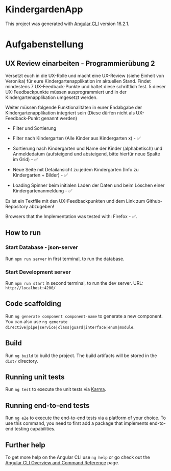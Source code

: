 # KindergardenApp

This project was generated with [Angular CLI](https://github.com/angular/angular-cli) version 16.2.1.

# Aufgabenstellung

## UX Review einarbeiten - Programmierübung 2

Versetzt euch in die UX-Rolle und macht eine UX-Review (siehe Einheit von Veronika) für eure Kindergartenapplikation im aktuellen Stand. Findet mindestens 7 UX-Feedback-Punkte und haltet diese schriftlich fest. 5 dieser UX-Feedbackpunkte müssen ausprogrammiert und in der Kindergartenapplikation umgesetzt werden.

Weiter müssen folgende Funktionalitäten in eurer Endabgabe der Kindergartenapplikation integriert sein (Diese dürfen nicht als UX-Feedback-Punkt genannt werden)

* Filter und Sortierung

 * Filter nach Kindergarten (Alle Kinder aus Kindergarten x) - ✅

 * Sortierung nach Kindergarten und Name der Kinder (alphabetisch) und Anmeldedatum (aufsteigend und absteigend, bitte hierfür neue Spalte im Grid) - ✅

* Neue Seite mit Detailansicht zu jedem Kindergarten (Info zu Kindergarten + Bilder) - ✅

* Loading Spinner beim initialen Laden der Daten und beim Löschen einer Kindergartenanmeldung - ✅

Es ist ein Textfile mit den UX-Feedbackpunkten und dem Link zum Github-Repository abzugeben!


Browsers that the Implementation was tested with: Firefox - ✅.

## How to run

### Start Database - json-server

Run `npm run server` in first terminal, to run the database.

### Start Development server

Run `npm run start` in second terminal, to run the dev server.
URL: `http://localhost:4200/`

## Code scaffolding

Run `ng generate component component-name` to generate a new component. You can also use `ng generate directive|pipe|service|class|guard|interface|enum|module`.

## Build

Run `ng build` to build the project. The build artifacts will be stored in the `dist/` directory.

## Running unit tests

Run `ng test` to execute the unit tests via [Karma](https://karma-runner.github.io).

## Running end-to-end tests

Run `ng e2e` to execute the end-to-end tests via a platform of your choice. To use this command, you need to first add a package that implements end-to-end testing capabilities.

## Further help

To get more help on the Angular CLI use `ng help` or go check out the [Angular CLI Overview and Command Reference](https://angular.io/cli) page.
